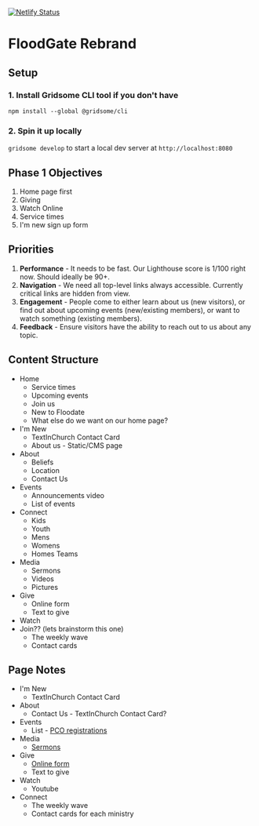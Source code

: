 [![Netlify Status](https://api.netlify.com/api/v1/badges/9636676d-ad42-467b-af50-a16d81064b5b/deploy-status)](https://app.netlify.com/sites/pensive-snyder-e8e60d/deploys)

# FloodGate Rebrand

## Setup

### 1. Install Gridsome CLI tool if you don't have

`npm install --global @gridsome/cli`

### 2. Spin it up locally

`gridsome develop` to start a local dev server at `http://localhost:8080`

## Phase 1 Objectives

1. Home page first
1. Giving
1. Watch Online
1. Service times
1. I'm new sign up form

## Priorities

1. **Performance** - It needs to be fast.  Our Lighthouse score is 1/100 right now.  Should ideally be 90+.
2. **Navigation** - We need all top-level links always accessible.  Currently critical links are hidden from view.
3. **Engagement** - People come to either learn about us (new visitors), or find out about upcoming events (new/existing members), or want to watch something (existing members).
4. **Feedback** - Ensure visitors have the ability to reach out to us about any topic.

## Content Structure

* Home
    * Service times
    * Upcoming events
    * Join us
    * New to Floodate
    * What else do we want on our home page?
* I'm New
    * TextInChurch Contact Card
    * About us - Static/CMS page
* About
    * Beliefs
    * Location
    * Contact Us
* Events
    * Announcements video
    * List of events
* Connect
    * Kids
    * Youth
    * Mens
    * Womens
    * Homes Teams
* Media
    * Sermons
    * Videos
    * Pictures
* Give
    * Online form
    * Text to give
* Watch
* Join?? (lets brainstorm this one)
    * The weekly wave
    * Contact cards

## Page Notes

* I'm New
    * TextInChurch Contact Card
* About
    * Contact Us - TextInChurch Contact Card?
* Events
    * List - [PCO registrations](https://floodgate.churchcenter.com/registrations)
* Media
    * [Sermons](https://www.facebook.com/FloodGate/videos/)
* Give
    * [Online form](https://floodgate.churchcenter.com/giving)
    * Text to give
* Watch
    * Youtube
* Connect
    * The weekly wave
    * Contact cards for each ministry
